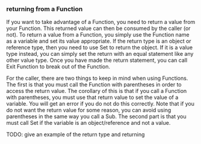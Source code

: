 ### returning from a Function

If you want to take advantage of a Function, you need to return a value from your Function. This returned value can then be consumed by the caller (or not). To return a value from a Function, you simply use the Function name as a variable and set its value appropriate. If the return type is an object or reference type, then you need to use Set to return the object. If it is a value type instead, you can simply set the return with an equal statement like any other value type. Once you have made the return statement, you can call Exit Function to break out of the Function.

For the caller, there are two things to keep in mind when using Functions. The first is that you must call the Function with parentheses in order to access the return value. The corollary of this is that if you call a Function with parentheses, you must use that return value to set the value of a variable. You will get an error if you do not do this correctly. Note that if you do not want the return value for some reason, you can avoid using parentheses in the same way you call a Sub. The second part is that you must call Set if the variable is an object/reference and not a value.

TODO: give an example of the return type and returning
